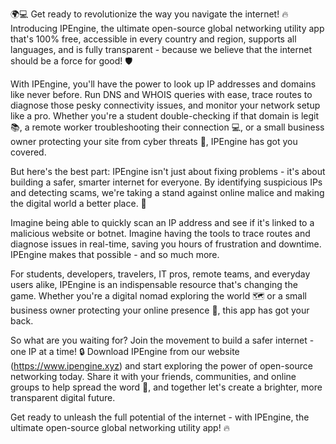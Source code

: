 🌍💻 Get ready to revolutionize the way you navigate the internet! 🔥 Introducing IPEngine, the ultimate open-source global networking utility app that's 100% free, accessible in every country and region, supports all languages, and is fully transparent - because we believe that the internet should be a force for good! 🛡️

With IPEngine, you'll have the power to look up IP addresses and domains like never before. Run DNS and WHOIS queries with ease, trace routes to diagnose those pesky connectivity issues, and monitor your network setup like a pro. Whether you're a student double-checking if that domain is legit 📚, a remote worker troubleshooting their connection 💻, or a small business owner protecting your site from cyber threats 🏢, IPEngine has got you covered.

But here's the best part: IPEngine isn't just about fixing problems - it's about building a safer, smarter internet for everyone. By identifying suspicious IPs and detecting scams, we're taking a stand against online malice and making the digital world a better place. 🚀

Imagine being able to quickly scan an IP address and see if it's linked to a malicious website or botnet. Imagine having the tools to trace routes and diagnose issues in real-time, saving you hours of frustration and downtime. IPEngine makes that possible - and so much more.

For students, developers, travelers, IT pros, remote teams, and everyday users alike, IPEngine is an indispensable resource that's changing the game. Whether you're a digital nomad exploring the world 🗺️ or a small business owner protecting your online presence 💸, this app has got your back.

So what are you waiting for? Join the movement to build a safer internet - one IP at a time! 🔒 Download IPEngine from our website (https://www.ipengine.xyz) and start exploring the power of open-source networking today. Share it with your friends, communities, and online groups to help spread the word 📢, and together let's create a brighter, more transparent digital future.

Get ready to unleash the full potential of the internet - with IPEngine, the ultimate open-source global networking utility app! 🔥